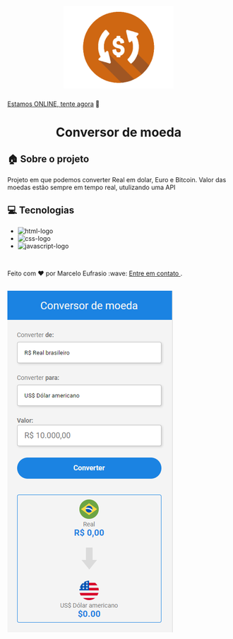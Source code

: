 <h1 align="center">
  <img src="https://github.com/marceloeufrasiof/Conversor-de-moedas/blob/master/Assets/Currencu-main.png" alt="Conversor-moeda" width="250px">
</h1>

[Estamos ONLINE, tente agora](https://marceloeufrasiof.github.io/Conversor-de-moedas/) :tada:<br>
<h1 align="center"> Conversor de moeda </h1>


## :house: Sobre o projeto

Projeto em que podemos converter Real em dolar, Euro e Bitcoin. Valor das moedas estão sempre em tempo real, utulizando uma API
<br>

## :computer: Tecnologias

- <img src="https://img.shields.io/badge/HTML5-E34F26?style=for-the-badge&logo=html5&logoColor=white" alt="html-logo"/>
- <img src="https://img.shields.io/badge/CSS3-1572B6?style=for-the-badge&logo=css3&logoColor=white" alt="css-logo"/>
- <img src="https://img.shields.io/badge/JavaScript-F7DF1E?style=for-the-badge&logo=javascript&logoColor=black" alt="javascript-logo"/>
<br>
<p>Feito com ♥ por Marcelo Eufrasio :wave: <a href="https://www.linkedin.com/in/marcelo-eufrasio-834034234/"> Entre em contato </a>.</p>
<br>
<img src="https://github.com/marceloeufrasiof/Conversor-de-moedas/blob/master/Assets/Main.PNG"/>
